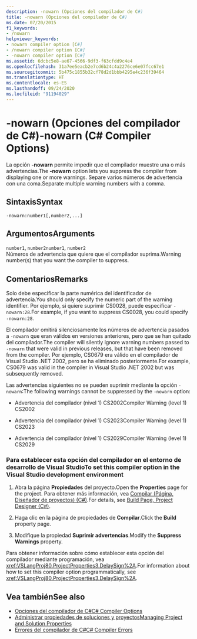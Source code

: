 ```yaml
---
description: -nowarn (Opciones del compilador de C#)
title: -nowarn (Opciones del compilador de C#)
ms.date: 07/20/2015
f1_keywords:
- /nowarn
helpviewer_keywords:
- nowarn compiler option [C#]
- /nowarn compiler option [C#]
- -nowarn compiler option [C#]
ms.assetid: 6dcbc5e8-ae67-4566-9df3-f63cfdd9c4e4
ms.openlocfilehash: 31a7ee5eacb2e7cd6b24c4a2276ce6e07fcc67e1
ms.sourcegitcommit: 5b475c1855b32cf78d2d1bbb4295e4c236f39464
ms.translationtype: HT
ms.contentlocale: es-ES
ms.lasthandoff: 09/24/2020
ms.locfileid: "91194029"
---
```

# <a name="-nowarn-c-compiler-options"></a><span data-ttu-id="ec9ab-103">-nowarn (Opciones del compilador de C#)</span><span class="sxs-lookup"><span data-stu-id="ec9ab-103">-nowarn (C# Compiler Options)</span></span>

<span data-ttu-id="ec9ab-104">La opción **-nowarn** permite impedir que el compilador muestre una o más advertencias.</span><span class="sxs-lookup"><span data-stu-id="ec9ab-104">The **-nowarn** option lets you suppress the compiler from displaying one or more warnings.</span></span> <span data-ttu-id="ec9ab-105">Separe varios números de advertencia con una coma.</span><span class="sxs-lookup"><span data-stu-id="ec9ab-105">Separate multiple warning numbers with a comma.</span></span>  
  
## <a name="syntax"></a><span data-ttu-id="ec9ab-106">Sintaxis</span><span class="sxs-lookup"><span data-stu-id="ec9ab-106">Syntax</span></span>  
  
```console  
-nowarn:number1[,number2,...]  
```  
  
## <a name="arguments"></a><span data-ttu-id="ec9ab-107">Argumentos</span><span class="sxs-lookup"><span data-stu-id="ec9ab-107">Arguments</span></span>  

 <span data-ttu-id="ec9ab-108">`number1`, `number2`</span><span class="sxs-lookup"><span data-stu-id="ec9ab-108">`number1`, `number2`</span></span>  
 <span data-ttu-id="ec9ab-109">Números de advertencia que quiere que el compilador suprima.</span><span class="sxs-lookup"><span data-stu-id="ec9ab-109">Warning number(s) that you want the compiler to suppress.</span></span>  
  
## <a name="remarks"></a><span data-ttu-id="ec9ab-110">Comentarios</span><span class="sxs-lookup"><span data-stu-id="ec9ab-110">Remarks</span></span>  

 <span data-ttu-id="ec9ab-111">Solo debe especificar la parte numérica del identificador de advertencia.</span><span class="sxs-lookup"><span data-stu-id="ec9ab-111">You should only specify the numeric part of the warning identifier.</span></span> <span data-ttu-id="ec9ab-112">Por ejemplo, si quiere suprimir CS0028, puede especificar `-nowarn:28`.</span><span class="sxs-lookup"><span data-stu-id="ec9ab-112">For example, if you want to suppress CS0028, you could specify `-nowarn:28`.</span></span>  
  
 <span data-ttu-id="ec9ab-113">El compilador omitirá silenciosamente los números de advertencia pasados a `-nowarn` que eran válidos en versiones anteriores, pero que se han quitado del compilador.</span><span class="sxs-lookup"><span data-stu-id="ec9ab-113">The compiler will silently ignore warning numbers passed to `-nowarn` that were valid in previous releases, but that have been removed from the compiler.</span></span> <span data-ttu-id="ec9ab-114">Por ejemplo, CS0679 era válido en el compilador de Visual Studio .NET 2002, pero se ha eliminado posteriormente.</span><span class="sxs-lookup"><span data-stu-id="ec9ab-114">For example, CS0679 was valid in the compiler in Visual Studio .NET 2002 but was subsequently removed.</span></span>  
  
 <span data-ttu-id="ec9ab-115">Las advertencias siguientes no se pueden suprimir mediante la opción `-nowarn`:</span><span class="sxs-lookup"><span data-stu-id="ec9ab-115">The following warnings cannot be suppressed by the `-nowarn` option:</span></span>  
  
- <span data-ttu-id="ec9ab-116">Advertencia del compilador (nivel 1) CS2002</span><span class="sxs-lookup"><span data-stu-id="ec9ab-116">Compiler Warning (level 1) CS2002</span></span>  
  
- <span data-ttu-id="ec9ab-117">Advertencia del compilador (nivel 1) CS2023</span><span class="sxs-lookup"><span data-stu-id="ec9ab-117">Compiler Warning (level 1) CS2023</span></span>  
  
- <span data-ttu-id="ec9ab-118">Advertencia del compilador (nivel 1) CS2029</span><span class="sxs-lookup"><span data-stu-id="ec9ab-118">Compiler Warning (level 1) CS2029</span></span>  
  
### <a name="to-set-this-compiler-option-in-the-visual-studio-development-environment"></a><span data-ttu-id="ec9ab-119">Para establecer esta opción del compilador en el entorno de desarrollo de Visual Studio</span><span class="sxs-lookup"><span data-stu-id="ec9ab-119">To set this compiler option in the Visual Studio development environment</span></span>  
  
1. <span data-ttu-id="ec9ab-120">Abra la página **Propiedades** del proyecto.</span><span class="sxs-lookup"><span data-stu-id="ec9ab-120">Open the **Properties** page for the project.</span></span> <span data-ttu-id="ec9ab-121">Para obtener más información, vea [Compilar (Página, Diseñador de proyectos) (C#)](/visualstudio/ide/reference/build-page-project-designer-csharp).</span><span class="sxs-lookup"><span data-stu-id="ec9ab-121">For details, see [Build Page, Project Designer (C#)](/visualstudio/ide/reference/build-page-project-designer-csharp).</span></span>  
  
2. <span data-ttu-id="ec9ab-122">Haga clic en la página de propiedades de **Compilar**.</span><span class="sxs-lookup"><span data-stu-id="ec9ab-122">Click the **Build** property page.</span></span>  
  
3. <span data-ttu-id="ec9ab-123">Modifique la propiedad **Suprimir advertencias**.</span><span class="sxs-lookup"><span data-stu-id="ec9ab-123">Modify the **Suppress Warnings** property.</span></span>  
  
 <span data-ttu-id="ec9ab-124">Para obtener información sobre cómo establecer esta opción del compilador mediante programación, vea <xref:VSLangProj80.ProjectProperties3.DelaySign%2A>.</span><span class="sxs-lookup"><span data-stu-id="ec9ab-124">For information about how to set this compiler option programmatically, see <xref:VSLangProj80.ProjectProperties3.DelaySign%2A>.</span></span>  
  
## <a name="see-also"></a><span data-ttu-id="ec9ab-125">Vea también</span><span class="sxs-lookup"><span data-stu-id="ec9ab-125">See also</span></span>

- [<span data-ttu-id="ec9ab-126">Opciones del compilador de C#</span><span class="sxs-lookup"><span data-stu-id="ec9ab-126">C# Compiler Options</span></span>](./index.md)
- [<span data-ttu-id="ec9ab-127">Administrar propiedades de soluciones y proyectos</span><span class="sxs-lookup"><span data-stu-id="ec9ab-127">Managing Project and Solution Properties</span></span>](/visualstudio/ide/managing-project-and-solution-properties)
- [<span data-ttu-id="ec9ab-128">Errores del compilador de C#</span><span class="sxs-lookup"><span data-stu-id="ec9ab-128">C# Compiler Errors</span></span>](../compiler-messages/index.md)

